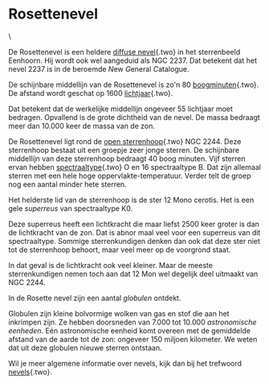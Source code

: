 # Rosettenevel

\

De Rosettenevel is een heldere [diffuse nevel](diffuse.html){.two} in
het sterrenbeeld Eenhoorn. Hij wordt ook wel aangeduid als NGC 2237. Dat
betekent dat het nevel 2237 is in de beroemde *N*ew *G*eneral
*C*atalogue.

De schijnbare middellijn van de Rosettenevel is zo\'n 80
[boogminuten](hoeken.html){.two}. De afstand wordt geschat op 1600
[lichtjaar](lichtjaa.html){.two}.

Dat betekent dat de werkelijke middellijn ongeveer 55 lichtjaar moet
bedragen. Opvallend is de grote dichtheid van de nevel. De massa
bedraagt meer dan 10.000 keer de massa van de zon.

De Rosettenevel ligt rond de [open sterrenhoop](sterrenh.html){.two} NGC
2244. Deze sterrenhoop bestaat uit een groepje zeer jonge sterren. De
schijnbare middellijn van deze sterrenhoop bedraagt 40 boog minuten.
Vijf sterren ervan hebben [spectraaltype](spectraa.html){.two} O en 16
spectraaltype B. Dat zijn allemaal sterren met een hele hoge
oppervlakte-temperatuur. Verder telt de groep nog een aantal minder hete
sterren.

Het helderste lid van de sterrenhoop is de ster 12 Mono cerotis. Het is
een gele *superreus* van spectraaltype K0.

Deze superreus heeft een lichtkracht die maar liefst 2500 keer groter is
dan de lichtkracht van de zon. Dat is abnor maal veel voor een superreus
van dit spectraaltype. Sommige sterrenkundigen denken dan ook dat deze
ster niet tot de sterrenhoop behoort, maar veel meer op de voorgrond
staat.

In dat geval is de lichtkracht ook veel kleiner. Maar de meeste
sterrenkundigen nemen toch aan dat 12 Mon wel degelijk deel uitmaakt van
NGC 2244.

In de Rosette nevel zijn een aantal *globulen* ontdekt.

Globulen zijn kleine bolvormige wolken van gas en stof die aan het
inkrimpen zijn. Ze hebben doorsneden van 7.000 tot 10.000 *astronomische
eenheden*. Eén astronomische eenheid komt overeen met de gemiddelde
afstand van de aarde tot de zon: ongeveer 150 miljoen kilometer. We
weten dat uit deze globulen nieuwe sterren ontstaan.

Wil je meer algemene informatie over nevels, kijk dan bij het trefwoord
[nevels](nevels.html){.two}.
